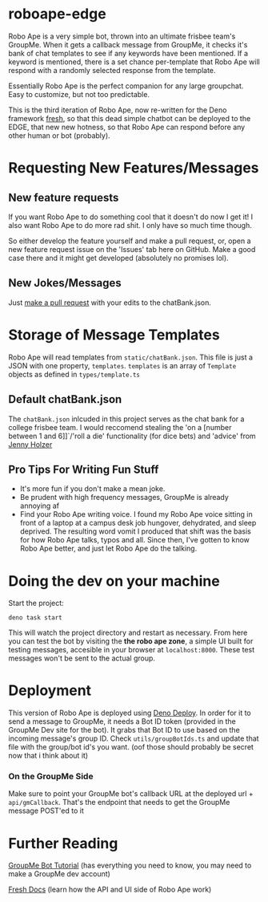 # roboape-edge

Robo Ape is a very simple bot, thrown into an ultimate frisbee team's GroupMe. When it gets a callback message from GroupMe, it checks it's bank of chat templates to see if any keywords have been mentioned. If a keyword is mentioned, there is a set chance per-template that Robo Ape will respond with a randomly selected response from the template.

Essentially Robo Ape is the perfect companion for any large groupchat. Easy to customize, but not too predictable. 

This is the third iteration of Robo Ape, now re-written for the Deno framework [fresh](https://fresh.deno.dev/), so that this dead simple chatbot can be deployed to the EDGE, that new new hotness, so that Robo Ape can respond before any other human or bot (probably).

# Requesting New Features/Messages

## New feature requests
If you want Robo Ape to do something cool that it doesn't do now I get it! I also want Robo Ape to do more rad shit. I only have so much time though. 

So either develop the feature yourself and make a pull request, or, open a new feature request issue on the 'Issues' tab here on GitHub. Make a good case there and it might get developed (absolutely no promises lol).

## New Jokes/Messages
Just [make a pull request](https://docs.github.com/en/pull-requests/collaborating-with-pull-requests/proposing-changes-to-your-work-with-pull-requests/creating-a-pull-request) with your edits to the chatBank.json. 

# Storage of Message Templates

Robo Ape will read templates from `static/chatBank.json`. This file is just a JSON with one property, `templates`. `templates` is an array of `Template` objects as defined in `types/template.ts`

## Default chatBank.json

The `chatBank.json` inlcuded in this project serves as the chat bank for a college frisbee team. I would reccomend stealing the 'on a \[number between 1 and 6]\]`/'roll a die' functionality (for dice bets) and 'advice' from [Jenny Holzer](https://www.cs.utexas.edu/~field/holzer/truisms.txt)

## Pro Tips For Writing Fun Stuff
- It's more fun if you don't make a mean joke.
- Be prudent with high frequency messages, GroupMe is already annoying af
- Find your Robo Ape writing voice. I found my Robo Ape voice sitting in front of a laptop at a campus desk job hungover, dehydrated, and sleep deprived. The resulting word vomit I produced that shift was the basis for how Robo Ape talks, typos and all. Since then, I've gotten to know Robo Ape better, and just let Robo Ape do the talking. 



# Doing the dev on your machine

Start the project:

```
deno task start
```

This will watch the project directory and restart as necessary. From here you can test the bot by visiting the **the robo ape zone**, a simple UI built for testing messages, accesible in your browser at `localhost:8000`. These test messages won't be sent to the actual group.


# Deployment

This version of Robo Ape is deployed using [Deno Deploy](https://deno.com/deploy). In order for it to send a message to GroupMe, it needs a Bot ID token (provided in the GroupMe Dev site for the bot). It grabs that Bot ID to use based on the incoming message's group ID. Check `utils/groupBotIds.ts` and update that file with the group/bot id's you want. (oof those should probably be secret now that i think about it)


### On the GroupMe Side

Make sure to point your GroupMe bot's callback URL at the deployed url + `api/gmCallback`. That's the endpoint that needs to get the GroupMe message POST'ed to it


# Further Reading

[GroupMe Bot Tutorial](https://dev.groupme.com/tutorials/bots) (has everything you need to know, you may need to make a GroupMe dev account)

[Fresh Docs](https://fresh.deno.dev/docs/getting-started) (learn how the API and UI side of Robo Ape work)
